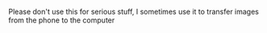 Please don't use this for serious stuff, I sometimes use it to transfer images from the phone to the computer 

